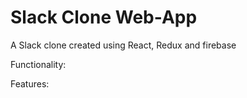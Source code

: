 # Slack Clone Web-App

A Slack clone created using React, Redux and firebase

Functionality:

Features:

